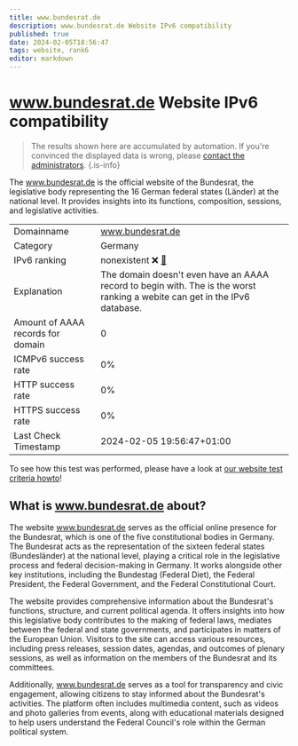```yaml
---
title: www.bundesrat.de
description: www.bundesrat.de Website IPv6 compatibility
published: true
date: 2024-02-05T18:56:47
tags: website, rank6
editor: markdown
---
```


# www.bundesrat.de Website IPv6 compatibility

> The results shown here are accumulated by automation. If you're convinced the displayed data is wrong, please [contact the administrators](/howto/chat). 
{.is-info}

The www.bundesrat.de is the official website of the Bundesrat, the legislative body representing the 16 German federal states (Länder) at the national level. It provides insights into its functions, composition, sessions, and legislative activities.


|   |   |
| - | - |
| Domainname | www.bundesrat.de
| Category | Germany |
| IPv6 ranking | nonexistent :x: [🔗](/howto/ranking) |
| Explanation | The domain doesn't even have an AAAA record to begin with. The is the worst ranking a webite can get in the IPv6 database. |
| Amount of AAAA records for domain | 0 |
| ICMPv6 success rate | 0%|
| HTTP success rate | 0% |
| HTTPS success rate | 0% |
| Last Check Timestamp | 2024-02-05 19:56:47+01:00 |

To see how this test was performed, please have a look at [our website test criteria howto](/howto/testcriteria/website)!


## What is www.bundesrat.de about?
The website www.bundesrat.de serves as the official online presence for the Bundesrat, which is one of the five constitutional bodies in Germany. The Bundesrat acts as the representation of the sixteen federal states (Bundesländer) at the national level, playing a critical role in the legislative process and federal decision-making in Germany. It works alongside other key institutions, including the Bundestag (Federal Diet), the Federal President, the Federal Government, and the Federal Constitutional Court.

The website provides comprehensive information about the Bundesrat's functions, structure, and current political agenda. It offers insights into how this legislative body contributes to the making of federal laws, mediates between the federal and state governments, and participates in matters of the European Union. Visitors to the site can access various resources, including press releases, session dates, agendas, and outcomes of plenary sessions, as well as information on the members of the Bundesrat and its committees.

Additionally, www.bundesrat.de serves as a tool for transparency and civic engagement, allowing citizens to stay informed about the Bundesrat's activities. The platform often includes multimedia content, such as videos and photo galleries from events, along with educational materials designed to help users understand the Federal Council's role within the German political system.



